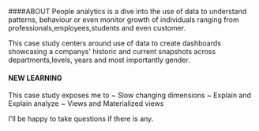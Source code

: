 ####ABOUT
People analytics is a dive into the use of data to understand patterns, behaviour or even monitor growth
of individuals ranging from professionals,employees,students and even customer.

This case study centers around use of data to create dashboards showcasing a companys' historic and current
snapshots across departments,levels, years and most importantly gender. 

#### NEW LEARNING

This case study exposes me to 
~ Slow  changing dimensions
~ Explain and Explain analyze
~ Views and Materialized views

I'll be happy to take questions if there is any.
